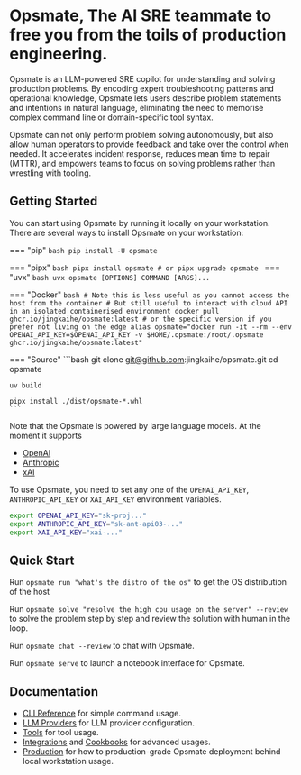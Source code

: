 # Opsmate, The AI SRE teammate to free you from the toils of production engineering.

Opsmate is an LLM-powered SRE copilot for understanding and solving production problems. By encoding expert troubleshooting patterns and operational knowledge, Opsmate lets users describe problem statements and intentions in natural language, eliminating the need to memorise complex command line or domain-specific tool syntax.

Opsmate can not only perform problem solving autonomously, but also allow human operators to provide feedback and take over the control when needed. It accelerates incident response, reduces mean time to repair (MTTR), and empowers teams to focus on solving problems rather than wrestling with tooling.

## Getting Started

You can start using Opsmate by running it locally on your workstation. There are several ways to install Opsmate on your workstation:



=== "pip"
    ```bash
    pip install -U opsmate
    ```

=== "pipx"
    ```bash
    pipx install opsmate
    # or
    pipx upgrade opsmate
    ```
=== "uvx"
    ```bash
    uvx opsmate [OPTIONS] COMMAND [ARGS]...
    ```

=== "Docker"
    ```bash
    # Note this is less useful as you cannot access the host from the container
    # But still useful to interact with cloud API in an isolated containerised environment
    docker pull ghcr.io/jingkaihe/opsmate:latest # or the specific version if you prefer not living on the edge
    alias opsmate="docker run -it --rm --env OPENAI_API_KEY=$OPENAI_API_KEY -v $HOME/.opsmate:/root/.opsmate ghcr.io/jingkaihe/opsmate:latest"
    ```

=== "Source"
    ```bash
    git clone git@github.com:jingkaihe/opsmate.git
    cd opsmate

    uv build

    pipx install ./dist/opsmate-*.whl
    ```

Note that the Opsmate is powered by large language models. At the moment it supports

* [OpenAI](https://platform.openai.com/api-keys)
* [Anthropic](https://console.anthropic.com/settings/keys)
* [xAI](https://x.ai/api)

To use Opsmate, you need to set any one of the `OPENAI_API_KEY`, `ANTHROPIC_API_KEY` or `XAI_API_KEY` environment variables.

```bash
export OPENAI_API_KEY="sk-proj..."
export ANTHROPIC_API_KEY="sk-ant-api03-..."
export XAI_API_KEY="xai-..."
```

## Quick Start

Run `opsmate run "what's the distro of the os"` to get the OS distribution of the host

Run `opsmate solve "resolve the high cpu usage on the server" --review` to solve the problem step by step and review the solution with human in the loop.

Run `opsmate chat --review` to chat with Opsmate.

Run `opsmate serve` to launch a notebook interface for Opsmate.

## Documentation

- [CLI Reference](./CLI/index.md) for simple command usage.
- [LLM Providers](./providers/index.md) for LLM provider configuration.
- [Tools](./tools/index.md) for tool usage.
- [Integrations](./integrations/add-new-llm-providers.md) and [Cookbooks](./cookbooks/index.md) for advanced usages.
- [Production](production.md) for how to production-grade Opsmate deployment behind local workstation usage.
